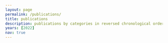 ```yaml
---
layout: page
permalink: /publications/
title: publications
description: publications by categories in reversed chronological order. 
years: [2022]
nav: true
---
```

<!-- _pages/publications.md -->
<div class="publications">
<!-- 
{%- for y in page.years %}
  <h2 class="year">{{y}}</h2>
  {% bibliography -f papers -q @*[year={{y}}]* %}
{% endfor %} -->

</div>
